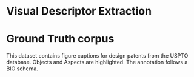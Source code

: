 
Visual Descriptor Extraction
======


# Ground Truth corpus

This dataset contains figure captions for design patents from the USPTO database. Objects and Aspects are highlighted. The annotation follows a BIO schema. <br> 



